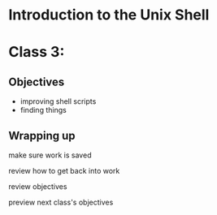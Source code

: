 # Introduction to the Unix Shell
# Class 3: 

## Objectives

- improving shell scripts
- finding things



## Wrapping up

make sure work is saved

review how to get back into work

review objectives

preview next class's objectives
